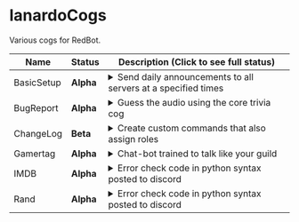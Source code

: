 # IanardoCogs
Various cogs for RedBot.

| Name | Status | Description (Click to see full status)
| --- | --- | --- |
| BasicSetup | **Alpha** | <details><summary>Send daily announcements to all servers at a specified times</summary>Commissioned release, so suggestions will not be accepted</details> |
| BugReport | **Alpha** | <details><summary>Guess the audio using the core trivia cog</summary>Replaces the core Trivia cog. Needs help adding audio trivia lists, please submit a PR to contribute</details> |
| ChangeLog | **Beta** | <details><summary>Create custom commands that also assign roles</summary>May have some bugs, please create an issue if you find any</details> |
| Gamertag | **Alpha** | <details><summary>Chat-bot trained to talk like your guild</summary>Missing some key features, but currently functional</details> |
| IMDB | **Alpha** | <details><summary>Error check code in python syntax posted to discord</summary>Works, but probably needs more turning to work for cogs</details> |
| Rand| **Alpha** | <details><summary>Error check code in python syntax posted to discord</summary>Works, but probably needs more turning to work for cogs</details> |

